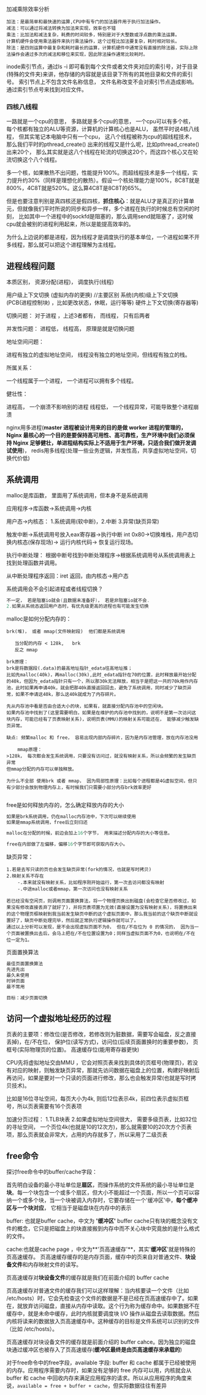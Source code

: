 加减乘除效率分析

~~~
加法：是最简单和最快速的运算,CPU中有专门的加法器件用于执行加法操作。
减法：可以通过将减法转换为加法来实现，效率也不错
乘法：比加法和减法复杂，耗费的时间较多，特别是对于大整数或浮点数的乘法运算。
计算机硬件会使用乘法器件来执行乘法操作，这个过程比加法要复杂，耗时相对较长。
除法：是四则运算中最复杂和耗时最长的运算，计算机硬件中通常没有直接的除法器，实际上除法操作会通过多次的减法和移位来实现，因此除法操作通常比较耗时。
~~~

inode索引节点，通过ls -i 即可看到每个文件或者文件夹对应的索引号，对于目录(特殊的文件夹)来讲，他存储的内容就是该目录下所有的其他目录和文件的索引号。
索引节点上不包含文件名称信息， 文件名称改变不会对索引节点造成影响。通过索引节点号来找到对应文件。

### 四核八线程

一路就是一个cpu的意思， 多路就是多个cpu的意思， 一个cpu可以有多个核， 每个核都有独立的ALU等资源，计算机的计算核心也是ALU， 虽然平时说4核八线程， 但其实笔记本电脑中只有一个cpu， 这八个线程被称为cpu的超线程技术， 那么我们平时的pthread_create() 出来的线程又是什么呢，比如pthread_create()出来20个， 那么其实就是这八个线程在轮流的切换这20个，而这四个核心又在轮流切换这个八个线程。

多一个核，如果散热不出问题，性能提升100%。而超线程技术是多一个线程，实力提升约30%（同样是理想化的散热）。假设一个核处理能力是100%，8C8T就是800%，4C8T就是520%。这么算4C8T是8C8T的65%。

但是也要注意判别是真四核还是假四核，**抓住核心**：就是ALU才是真正的计算单元，但就像我们平时所说的同步和异步一样，多个进程在执行的时候总有空闲的时刻， 比如其中一个进程中的sockfd是阻塞的，那么调用send就阻塞了，这时候cpu就会被别的进程利用起来，所以是能提高效率的。

为什么上边说的都是进程，因为线程才是调度执行的基本单位，一个进程如果不开多线程，那么就可以把这个进程理解为主线程。



## 进程线程问题



本质区别， 资源分配(进程)， 调度执行(线程)

用户级上下文切换  (虚拟内存的更换)   //主要区别
系统(内核)级上下文切换  (PCB(进程控制块) ，比如更改状态，休眠，运行等等)
硬件上下文切换(寄存器等)

切换问题：
对于进程 ，上述3者都有， 而线程， 只有后两者



并发性问题：
进程低， 线程高， 原理是就是切换问题



地址空间问题：

进程有独立的虚拟地址空间， 线程没有独立的地址空间，但线程有独立的栈。



所属关系：

一个线程属于一个进程， 一个进程可以拥有多个线程。



健壮性：

进程高， 一个崩溃不影响别的进程
线程低， 一个线程异常，可能导致整个进程崩溃



nginx用多进程(**master 进程被设计用来的目的是做 worker 进程的管理的， Nginx 最核心的一个目的是要保持高可用性、高可靠性，生产环境中我们必须保持 Nginx 足够健壮，单进程结构实际上不适用于生产环境，只适合我们做开发调试使用**)， redis用多线程(处理一些业务逻辑，并发性高，共享虚拟地址空间，切换代价低)





## 系统调用

malloc是库函数， 里面用了系统调用，但本身不是系统调用

应用程序->库函数->系统调用->内核

用户态->内核态： 1.系统调用(软中断)，2.中断 3.异常(缺页异常)

触发中断->系统调用号放入eax寄存器->执行中断 int 0x80->切换堆栈，用户态切换内核态(保存现场)-> 运行内核代码-> 恢复运行现场。



执行中断处理： 根据中断号找到中断处理程序->根据系统调用号从系统调用表上找到处理函数并调用。

从中断处理程序返回：iret 返回，由内核态->用户态



系统调用会不会引起进程或者线程切换？

~~~c
不一定， 若是阻塞io就会(且数据未准备好)， 若是非阻塞io就不会.
2.如果从系统态返回用户态时，有优先级更高的进程也有可能发生切换    
~~~





malloc是如何分配内存的：

~~~
brk(堆)， 或者 mmap(文件映射段)  他们都是系统调用
    
   当分配的内存 < 128k,   brk
   反之 mmap
   
brk原理：
brk是将数据段(.data)的最高地址指针_edata往高地址推；
比如先malloc(40k)，再malloc(30k),此时_edata指针在70的位置，此时释放最开始分配的40k，但因为_edata指针只有一个，所以那30k无法释放，相当于是把这一共的70k用作内存池，此时如果再申请40k，就会把那40k直接返回回去，避免了系统调用，同时减少了缺页异常，如果不申请这40k，那么这40k就成为了内存碎片。

先从内存池中看是否由合适大小的块，如果有，就直接分配内存池中的空闲块。
如果内存池中找到了(这里需要明白，如果是在维护的内存池中找到的，说明不是第一次访问这块内存，可能已经有了页表映射关系)，说明页表(MMU)的映射关系可能还在， 能够减少触发缺页异常。

缺点: 频繁malloc 和 free， 容易出现内部内存碎片，因为是内存池管理，放在内存池没用
	
	mmap原理：
>128k， 每次都会发生系统调用，只要没有访问过，就没有映射关系，所以会频繁的发生缺页异常
但mmap分配的内存可以单独释放。

为什么不全部 使用brk 或者 mmap， 因为局部性原理：比如每个进程都是4G虚拟空间，但只有少部分会放到物理内存上，有时候我们只需要小部分内存brk效率更好
   
~~~



free是如何释放内存的，怎么确定释放内存的大小

~~~c
如果是brk系统调用，仍在malloc内存池中，下次可以继续使用
如果是mmap系统调用，free后立刻归还

malloc在分配的时候，前边会加上16个字节， 用来描述分配内存的大小等信息。

free在内部做了左偏移，偏移16个字节即可获取内存大小。
~~~



缺页异常：

~~~
1.若是去写只读的页也会发生缺页异常(fork的情况，也就是写时拷贝)
2.映射关系不存在
	-.本来就没有映射关系，比如程序刚开始运行，第一次去访问都没有映射
    -.中途malloc或者mmap，第一次访问也没有映射关系

若已经没有空闲页，则调用页面置换算法，将一个物理页换出到磁盘(会检查它是否修改过，如果没有修改直接丢弃了就好了)，并将页表项置为无效(直接设置为没有映射关系)，将置换出来的这个物理页框映射到我当前发生缺页中断的这个虚拟页面中，那么我当前的这个缺页中断就设置好了，缺页中断处理完毕，然后就正常执行逻辑操作就可以了。
通过以上分析可以发现，是不会出现虚拟页面不为0， 但在/不在位为 0 的情况的， 因为当一个页面被置换出去后，会马上把在/不在位置设置为0；同样当虚拟页面不为0，也说明在/不在位一定为1。
~~~



页面置换算法

~~~c
最佳页面置换算法
先进先出
最久未使用
时钟页面
最不常用

目标：减少页面切换

~~~



## 访问一个虚拟地址经历的过程

页表的主要项：修改位(是否修改，若修改则为脏数据，需要写会磁盘，反之直接丢掉)，在/不在位， 保护位(读写方式)，访问位(后续页面置换时的重要参数)， 页框号(实际物理页的位置)。 高速缓存位(能用寄存器更快)

CPU先将虚拟地址交由MMU ，它会对照页表来找到具体的页框号(物理页)，若没有对应的映射，则触发缺页异常，那就先访问数据在磁盘上的位置，构建好映射后再访问，如果是要对一个只读的页面进行修改，那么也会触发异常(也就是写时拷贝技术)。

比如是16位寻址空间，每页大小为4k, 则后12位表示4k，前四位表示虚拟页框号，所以页表需要有16个页表项

加速分页过程：
1.TLB块表
2.如果虚拟地址空间很大， 需要多级页表，比如32位的寻址空间， 一个页位4k(也就是10的12次方)，那么就需要10的20次方个页表项，那么页表就会非常大，占用的内存就多了，所以采用了二级页表

## free命令

探讨free命令中的buffer/cache字段：

首先明白设备的最小寻址单位是**扇区**，而操作系统的文件系统的最小寻址单位是**块**。每一个块包含一个或多个扇区，但大小不能超过一个页面，所以一个页可以容纳一个或多个块，当一个块被调入内存时，它要存储在一个'缓冲区'中，**每个缓冲区与一个块对应**， 它相当于是磁盘块在内存中的表示

buffer: 也就是buffer cache，中文为 **'缓冲区'**
buffer cache只有块的概念没有文件的概念，它只是把磁盘上的块直接搬到内存中而不关心块中究竟放的是什么格式的文件。

cache:也就是cache page ，中文为**'页高速缓存'**，其实'**缓冲区**'就是特殊的页高速缓存。
页高速缓存缓存的是内存页面，缓存中的页来自对普通文件、**块设备文件**和内存映射文件的读写。

页高速缓存对**块设备文件**的缓存就是我们在前面介绍的 buffer cache



页高速缓存对普通文件的缓存我们可以这样理解：当内核要读一个文件（比如 /etc/hosts）时，它会先检查这个文件的数据是不是已经在页高速缓存中了。如果在，就放弃访问磁盘，直接从内存中读取。这个行为称为缓存命中。如果数据不在缓存中，就是未命中缓存，此时内核就要调度块 I/O 操作从磁盘去读取数据。然后内核将读来的数据放入页高速缓存中。这种缓存的目标是文件系统可以识别的文件（比如 /etc/hosts）。

页高速缓存对块设备文件的缓存就是前面介绍的 buffer cahce。因为独立的磁盘块通过缓冲区也被存入了页高速缓存(**缓冲区最终是由页高速缓存来承载的**)



对于free命令中的free字段，available 字段:
buffer 和 cache 都属于已经被使用的内存。应用程序需要内存时，如果没有足够的 free 内存可以用，内核就会从 buffer 和 cache 中回收内存来满足应用程序的请求。所以从应用程序的角度来说，`available = free + buffer + cache`，但实际数据往往有差异